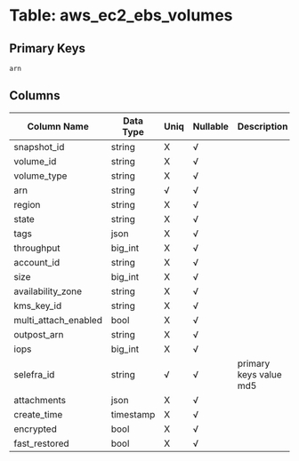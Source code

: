 # Table: aws_ec2_ebs_volumes

## Primary Keys 

```
arn
```


## Columns 

|  Column Name   |  Data Type  | Uniq | Nullable | Description | 
|  ----  | ----  | ----  | ----  | ---- | 
| snapshot_id | string | X | √ |  | 
| volume_id | string | X | √ |  | 
| volume_type | string | X | √ |  | 
| arn | string | √ | √ |  | 
| region | string | X | √ |  | 
| state | string | X | √ |  | 
| tags | json | X | √ |  | 
| throughput | big_int | X | √ |  | 
| account_id | string | X | √ |  | 
| size | big_int | X | √ |  | 
| availability_zone | string | X | √ |  | 
| kms_key_id | string | X | √ |  | 
| multi_attach_enabled | bool | X | √ |  | 
| outpost_arn | string | X | √ |  | 
| iops | big_int | X | √ |  | 
| selefra_id | string | √ | √ | primary keys value md5 | 
| attachments | json | X | √ |  | 
| create_time | timestamp | X | √ |  | 
| encrypted | bool | X | √ |  | 
| fast_restored | bool | X | √ |  | 



